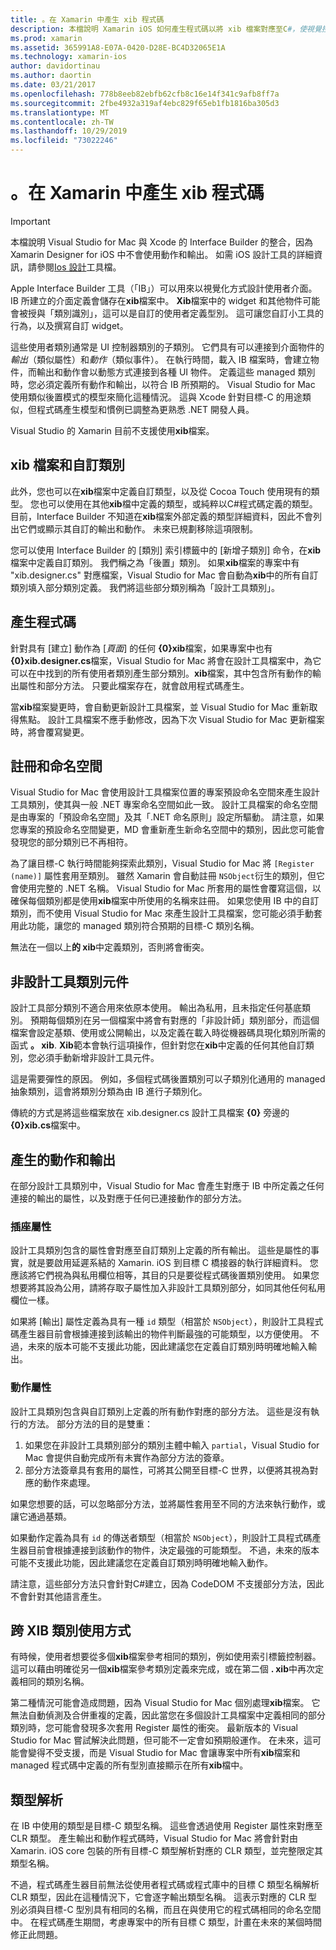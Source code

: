 ```yaml
---
title: 。在 Xamarin 中產生 xib 程式碼
description: 本檔說明 Xamarin iOS 如何產生程式碼以將 xib 檔案對應至C#，使視覺控制項可透過程式設計方式存取。
ms.prod: xamarin
ms.assetid: 365991A8-E07A-0420-D28E-BC4D32065E1A
ms.technology: xamarin-ios
author: davidortinau
ms.author: daortin
ms.date: 03/21/2017
ms.openlocfilehash: 778b8eeb82ebfb62cfb8c16e14f341c9afb8ff7a
ms.sourcegitcommit: 2fbe4932a319af4ebc829f65eb1fb1816ba305d3
ms.translationtype: MT
ms.contentlocale: zh-TW
ms.lasthandoff: 10/29/2019
ms.locfileid: "73022246"
---
```

# <a name="xib-code-generation-in-xamarinios"></a>。在 Xamarin 中產生 xib 程式碼

> [!IMPORTANT]
> 本檔說明 Visual Studio for Mac 與 Xcode 的 Interface Builder 的整合，因為 Xamarin Designer for iOS 中不會使用動作和輸出。 如需 iOS 設計工具的詳細資訊，請參閱[Ios 設計](~/ios/user-interface/designer/index.md)工具檔。

Apple Interface Builder 工具（「IB」）可以用來以視覺化方式設計使用者介面。 IB 所建立的介面定義會儲存在**xib**檔案中。 **Xib**檔案中的 widget 和其他物件可能會被授與「類別識別」，這可以是自訂的使用者定義型別。 這可讓您自訂小工具的行為，以及撰寫自訂 widget。

這些使用者類別通常是 UI 控制器類別的子類別。 它們具有可以連接到介面物件的*輸出*（類似屬性）和*動作*（類似事件）。 在執行時間，載入 IB 檔案時，會建立物件，而輸出和動作會以動態方式連接到各種 UI 物件。 定義這些 managed 類別時，您必須定義所有動作和輸出，以符合 IB 所預期的。 Visual Studio for Mac 使用類似後置模式的模型來簡化這種情況。 這與 Xcode 針對目標-C 的用途類似，但程式碼產生模型和慣例已調整為更熟悉 .NET 開發人員。

Visual Studio 的 Xamarin 目前不支援使用**xib**檔案。

## <a name="xib-files-and-custom-classes"></a>xib 檔案和自訂類別

此外，您也可以在**xib**檔案中定義自訂類型，以及從 Cocoa Touch 使用現有的類型。 您也可以使用在其他**xib**檔中定義的類型，或純粹以C#程式碼定義的類型。 目前，Interface Builder 不知道在**xib**檔案外部定義的類型詳細資料，因此不會列出它們或顯示其自訂的輸出和動作。 未來已規劃移除這項限制。

您可以使用 Interface Builder 的 [類別] 索引標籤中的 [新增子類別] 命令，在**xib**檔案中定義自訂類別。 我們稱之為「後置」類別。 如果**xib**檔案的專案中有 "xib.designer.cs" 對應檔案，Visual Studio for Mac 會自動為**xib**中的所有自訂類別填入部分類別定義。 我們將這些部分類別稱為「設計工具類別」。

## <a name="generating-code"></a>產生程式碼

針對具有 [建立] 動作為 [*頁面*] 的任何 **{0}xib**檔案，如果專案中也有 **{0}xib.designer.cs**檔案，Visual Studio for Mac 將會在設計工具檔案中，為它可以在中找到的所有使用者類別產生部分類別。**xib**檔案，其中包含所有動作的輸出屬性和部分方法。 只要此檔案存在，就會啟用程式碼產生。

當**xib**檔案變更時，會自動更新設計工具檔案，並 Visual Studio for Mac 重新取得焦點。 設計工具檔案不應手動修改，因為下次 Visual Studio for Mac 更新檔案時，將會覆寫變更。

## <a name="registration-and-namespaces"></a>註冊和命名空間

Visual Studio for Mac 會使用設計工具檔案位置的專案預設命名空間來產生設計工具類別，使其與一般 .NET 專案命名空間如此一致。 設計工具檔案的命名空間是由專案的「預設命名空間」及其「.NET 命名原則」設定所驅動。 請注意，如果您專案的預設命名空間變更，MD 會重新產生新命名空間中的類別，因此您可能會發現您的部分類別已不再相符。

為了讓目標-C 執行時間能夠探索此類別，Visual Studio for Mac 將 `[Register (name)]` 屬性套用至類別。 雖然 Xamarin 會自動註冊 `NSObject`衍生的類別，但它會使用完整的 .NET 名稱。 Visual Studio for Mac 所套用的屬性會覆寫這個，以確保每個類別都是使用**xib**檔案中所使用的名稱來註冊。 如果您使用 IB 中的自訂類別，而不使用 Visual Studio for Mac 來產生設計工具檔案，您可能必須手動套用此功能，讓您的 managed 類別符合預期的目標-C 類別名稱。

無法在一個以上**的 xib**中定義類別，否則將會衝突。

## <a name="non-designer-class-parts"></a>非設計工具類別元件

設計工具部分類別不適合用來依原本使用。 輸出為私用，且未指定任何基底類別。 預期每個類別在另一個檔案中將會有對應的「非設計師」類別部分，而這個檔案會設定基類、使用或公開輸出，以及定義在載入時從機器碼具現化類別所需的函式 **。 xib**. **Xib**範本會執行這項操作，但針對您在**xib**中定義的任何其他自訂類別，您必須手動新增非設計工具元件。

這是需要彈性的原因。 例如，多個程式碼後置類別可以子類別化通用的 managed 抽象類別，這會將類別分類為由 IB 進行子類別化。

傳統的方式是將這些檔案放在 xib.designer.cs 設計工具檔案 **{0}** 旁邊的 **{0}xib.cs**檔案中。

<a name="generated" />

## <a name="generated-actions-and-outlets"></a>產生的動作和輸出

在部分設計工具類別中，Visual Studio for Mac 會產生對應于 IB 中所定義之任何連接的輸出的屬性，以及對應于任何已連接動作的部分方法。

### <a name="outlet-properties"></a>插座屬性

設計工具類別包含的屬性會對應至自訂類別上定義的所有輸出。 這些是屬性的事實，就是要啟用延遲系結的 Xamarin. iOS 到目標 C 橋接器的執行詳細資料。 您應該將它們視為與私用欄位相等，其目的只是要從程式碼後置類別使用。 如果您想要將其設為公用，請將存取子屬性加入非設計工具類別部分，如同其他任何私用欄位一樣。

如果將 [輸出] 屬性定義為具有一種 `id` 類型（相當於 `NSObject`），則設計工具程式碼產生器目前會根據連接到該輸出的物件判斷最強的可能類型，以方便使用。
不過，未來的版本可能不支援此功能，因此建議您在定義自訂類別時明確地輸入輸出。

### <a name="action-properties"></a>動作屬性

設計工具類別包含與自訂類別上定義的所有動作對應的部分方法。 這些是沒有執行的方法。 部分方法的目的是雙重：

1. 如果您在非設計工具類別部分的類別主體中輸入 `partial`，Visual Studio for Mac 會提供自動完成所有未實作為部分方法的簽章。
2. 部分方法簽章具有套用的屬性，可將其公開至目標-C 世界，以便將其視為對應的動作來處理。

如果您想要的話，可以忽略部分方法，並將屬性套用至不同的方法來執行動作，或讓它通過基類。

如果動作定義為具有 `id` 的傳送者類型（相當於 `NSObject`），則設計工具程式碼產生器目前會根據連接到該動作的物件，決定最強的可能類型。 不過，未來的版本可能不支援此功能，因此建議您在定義自訂類別時明確地輸入動作。

請注意，這些部分方法只會針對C#建立，因為 CodeDOM 不支援部分方法，因此不會針對其他語言產生。

## <a name="cross-xib-class-usage"></a>跨 XIB 類別使用方式

有時候，使用者想要從多個**xib**檔案參考相同的類別，例如使用索引標籤控制器。 這可以藉由明確從另一個**xib**檔案參考類別定義來完成，或在第二個 **. xib**中再次定義相同的類別名稱。

第二種情況可能會造成問題，因為 Visual Studio for Mac 個別處理**xib**檔案。 它無法自動偵測及合併重複的定義，因此當您在多個設計工具檔案中定義相同的部分類別時，您可能會發現多次套用 Register 屬性的衝突。 最新版本的 Visual Studio for Mac 嘗試解決此問題，但可能不一定會如預期般運作。 在未來，這可能會變得不受支援，而是 Visual Studio for Mac 會讓專案中所有**xib**檔案和 managed 程式碼中定義的所有型別直接顯示在所有**xib**檔中。

## <a name="type-resolution"></a>類型解析

在 IB 中使用的類型是目標-C 類型名稱。 這些會透過使用 Register 屬性來對應至 CLR 類型。 產生輸出和動作程式碼時，Visual Studio for Mac 將會針對由 Xamarin. iOS core 包裝的所有目標-C 類型解析對應的 CLR 類型，並完整限定其類型名稱。

不過，程式碼產生器目前無法從使用者程式碼或程式庫中的目標 C 類型名稱解析 CLR 類型，因此在這種情況下，它會逐字輸出類型名稱。 這表示對應的 CLR 型別必須與目標-C 型別具有相同的名稱，而且在與使用它的程式碼相同的命名空間中。 在程式碼產生期間，考慮專案中的所有目標 C 類型，計畫在未來的某個時間修正此問題。
